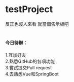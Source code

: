 # testProject
反正也沒人來看 就當個告示板吧
#
<h4>今日待辦：</h4>
1.互加好友<br>
2.熟悉GitHub的各項功能<br>
3.嘗試提交Pull request<br>
4.去熟悉Vue和SpringBoot
